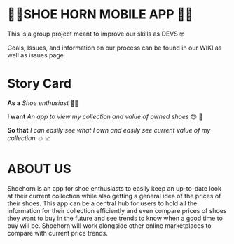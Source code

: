 # 👟📯SHOE HORN MOBILE APP 👟📯
This is a group project meant to improve our skills as DEVS 🤓

Goals, Issues, and information on our process can be found in our WIKI as well as issues page

# Story Card

**As a** *Shoe enthusiast* 👟:smirk:

**I want** *An app to view my collection and value of owned shoes*  :sunglasses: :closed_book:

**So that** *I can easily see what I own and easily see current value of my collection* :relaxed: :chart_with_upwards_trend:

# ABOUT US

Shoehorn is an app for shoe enthusiasts to easily keep an up-to-date look at their current collection while also getting a general idea of the prices of their shoes. This app can be a central hub for users to hold all the information for their collection efficiently and even compare prices of shoes they want to buy in the future and see trends to know when a good time to buy will be. Shoehorn will work alongside other online marketplaces to compare with current price trends.
